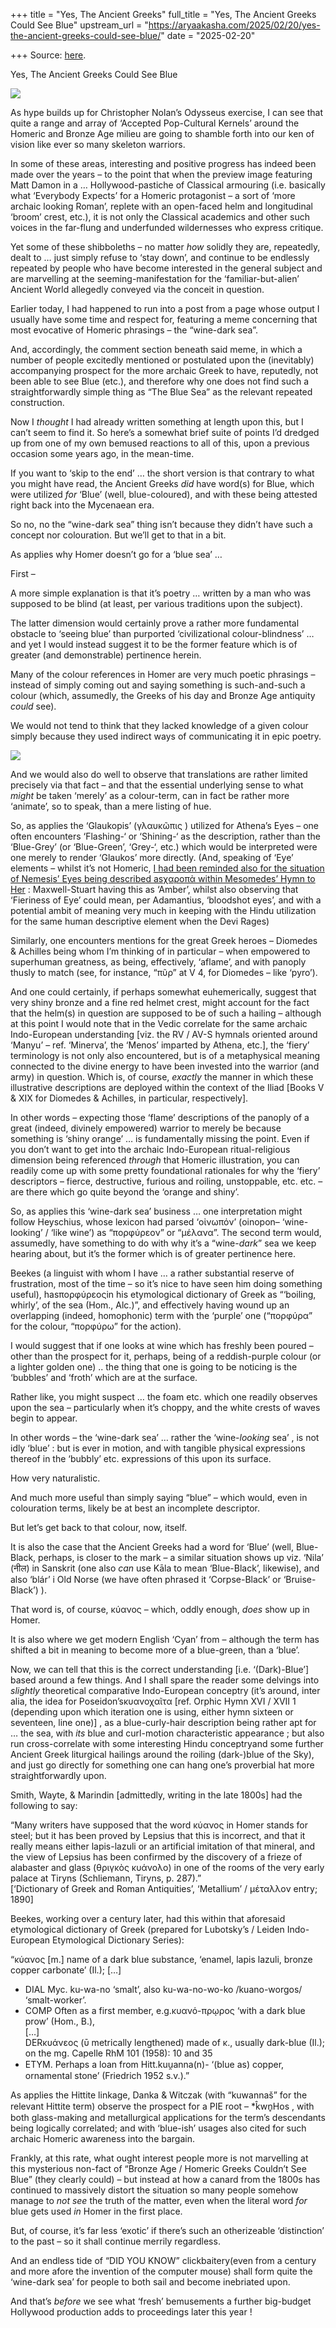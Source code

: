 +++
title = "Yes, The Ancient Greeks"
full_title = "Yes, The Ancient Greeks Could See Blue"
upstream_url = "https://aryaakasha.com/2025/02/20/yes-the-ancient-greeks-could-see-blue/"
date = "2025-02-20"

+++
Source: [here](https://aryaakasha.com/2025/02/20/yes-the-ancient-greeks-could-see-blue/).

Yes, The Ancient Greeks Could See Blue

![](https://aryaakasha.com/wp-content/uploads/2025/02/480710942_10170855999135574_2179119875498960374_n.jpg?w=640)

As hype builds up for Christopher Nolan’s Odysseus exercise, I can see that quite a range and array of ‘Accepted Pop-Cultural Kernels’ around the Homeric and Bronze Age milieu are going to shamble forth into our ken of vision like ever so many skeleton warriors.

In some of these areas, interesting and positive progress has indeed been made over the years – to the point that when the preview image featuring Matt Damon in a … Hollywood-pastiche of Classical armouring (i.e. basically what ‘Everybody Expects’ for a Homeric protagonist – a sort of ‘more archaic looking Roman’, replete with an open-faced helm and longitudinal ‘broom’ crest, etc.), it is not only the Classical academics and other such voices in the far-flung and underfunded wildernesses who express critique.

Yet some of these shibboleths – no matter *how* solidly they are, repeatedly, dealt to … just simply refuse to ‘stay down’, and continue to be endlessly repeated by people who have become interested in the general subject and are marvelling at the seeming-manifestation for the ‘familiar-but-alien’ Ancient World allegedly conveyed via the conceit in question.

Earlier today, I had happened to run into a post from a page whose output I usually have some time and respect for, featuring a meme concerning that most evocative of Homeric phrasings – the “wine-dark sea”.

And, accordingly, the comment section beneath said meme, in which a number of people excitedly mentioned or postulated upon the (inevitably) accompanying prospect for the more archaic Greek to have, reputedly, not been able to see Blue (etc.), and therefore why one does not find such a straightforwardly simple thing as “The Blue Sea” as the relevant repeated construction.

Now I *thought* I had already written something at length upon this, but I can’t seem to find it. So here’s a somewhat brief suite of points I’d dredged up from one of my own bemused reactions to all of this, upon a previous occasion some years ago, in the mean-time.

If you want to ‘skip to the end’ … the short version is that contrary to what you might have read, the Ancient Greeks *did* have word(s) for Blue, which were utilized *for* ‘Blue’ (well, blue-coloured), and with these being attested right back into the Mycenaean era.

So no, no the “wine-dark sea” thing isn’t because they didn’t have such a concept nor colouration. But we’ll get to that in a bit.

As applies why Homer doesn’t go for a ‘blue sea’ …

First –

A more simple explanation is that it’s poetry … written by a man who was supposed to be blind (at least, per various traditions upon the subject).

The latter dimension would certainly prove a rather more fundamental obstacle to ‘seeing blue’ than purported ‘civilizational colour-blindness’ … and yet I would instead suggest it to be the former feature which is of greater (and demonstrable) pertinence herein.

Many of the colour references in Homer are very much poetic phrasings – instead of simply coming out and saying something is such-and-such a colour (which, assumedly, the Greeks of his day and Bronze Age antiquity *could* see).

We would not tend to think that they lacked knowledge of a given colour simply because they used indirect ways of communicating it in epic poetry.

![](https://aryaakasha.com/wp-content/uploads/2025/02/480395371_10170855999820574_3738761503579120445_n.jpg?w=1024)

And we would also do well to observe that translations are rather limited precisely via that fact – and that the essential underlying sense to what *might* be taken ‘merely’ as a colour-term, can in fact be rather more ‘animate’, so to speak, than a mere listing of hue.

So, as applies the ‘Glaukopis’ (γλαυκῶπις ) utilized for Athena’s Eyes – one often encounters ‘Flashing-‘ or ‘Shining-‘ as the description, rather than the ‘Blue-Grey’ (or ‘Blue-Green’, ‘Grey-‘, etc.) which would be interpreted were one merely to render ‘Glaukos’ more directly. (And, speaking of ‘Eye’ elements – whilst it’s not Homeric, [I had been reminded also for the situation of Nemesis’ Eyes being described asχαροπὰ within Mesomedes’ Hymn to Her](https://aryaakasha.com/2023/09/08/a-friday-for-nemesis/) : Maxwell-Stuart having this as ‘Amber’, whilst also observing that ‘Fieriness of Eye’ could mean, per Adamantius, ‘bloodshot eyes’, and with a potential ambit of meaning very much in keeping with the Hindu utilization for the same human descriptive element when the Devi Rages)

Similarly, one encounters mentions for the great Greek heroes – Diomedes & Achilles being whom I’m thinking of in particular – when empowered to superhuman greatness, as being, effectively, ‘aflame’, and with panoply thusly to match (see, for instance, “πῦρ” at V 4, for Diomedes – like ‘pyro’).

And one could certainly, if perhaps somewhat euhemerically, suggest that very shiny bronze and a fine red helmet crest, might account for the fact that the helm(s) in question are supposed to be of such a hailing – although at this point I would note that in the Vedic correlate for the same archaic Indo-European understanding \[viz. the RV / AV-S hymnals oriented around ‘Manyu’ – ref. ‘Minerva’, the ‘Menos’ imparted by Athena, etc.\], the ‘fiery’ terminology is not only also encountered, but is of a metaphysical meaning connected to the divine energy to have been invested into the warrior (and army) in question. Which is, of course, *exactly* the manner in which these illustrative descriptions are deployed within the context of the Iliad \[Books V & XIX for Diomedes & Achilles, in particular, respectively\].

In other words – expecting those ‘flame’ descriptions of the panoply of a great (indeed, divinely empowered) warrior to merely be because something is ‘shiny orange’ … is fundamentally missing the point. Even if you don’t want to get into the archaic Indo-European ritual-religious dimension being referenced *through* that Homeric illustration, you can readily come up with some pretty foundational rationales for why the ‘fiery’ descriptors – fierce, destructive, furious and roiling, unstoppable, etc. etc. – are there which go quite beyond the ‘orange and shiny’.

So, as applies this ‘wine-dark sea’ business … one interpretation might follow Heyschius, whose lexicon had parsed ‘οἰνωπόν’ (oinopon– ‘wine-looking’ / ‘like wine’) as “πορφύρεον” or “μέλανα”. The second term would, assumedly, have something to do with why it’s a “wine-*dark*” sea we keep hearing about, but it’s the former which is of greater pertinence here.

Beekes (a linguist with whom I have … a rather substantial reserve of frustration, most of the time – so it’s nice to have seen him doing something useful), hasπορφύρεοςin his etymological dictionary of Greek as “‘boiling, whirly’, of the sea (Hom., Alc.)”, and effectively having wound up an overlapping (indeed, homophonic) term with the ‘purple’ one (“πορφύρα” for the colour, “πορφύρω” for the action).

I would suggest that if one looks at wine which has freshly been poured – other than the prospect for it, perhaps, being of a reddish-purple colour (or a lighter golden one) .. the thing that one is going to be noticing is the ‘bubbles’ and ‘froth’ which are at the surface.

Rather like, you might suspect … the foam etc. which one readily observes upon the sea – particularly when it’s choppy, and the white crests of waves begin to appear.

In other words – the ‘wine-dark sea’ … rather the ‘wine-*looking* sea’ , is not idly ‘blue’ : but is ever in motion, and with tangible physical expressions thereof in the ‘bubbly’ etc. expressions of this upon its surface.

How very naturalistic.

And much more useful than simply saying “blue” – which would, even in colouration terms, likely be at best an incomplete descriptor.

But let’s get back to that colour, now, itself.

It is also the case that the Ancient Greeks had a word for ‘Blue’ (well, Blue-Black, perhaps, is closer to the mark – a similar situation shows up viz. ‘Nila’ (नील) in Sanskrit (one also *can* use Kāla to mean ‘Blue-Black’, likewise), and also ‘blár’ i Old Norse (we have often phrased it ‘Corpse-Black’ or ‘Bruise-Black’) ).

That word is, of course, κύανος – which, oddly enough, *does* show up in Homer.

It is also where we get modern English ‘Cyan’ from – although the term has shifted a bit in meaning to become more of a blue-green, than a ‘blue’.

Now, we can tell that this is the correct understanding \[i.e. ‘(Dark)-Blue’\] based around a few things. And I shall spare the reader some delvings into *slightly* theoretical comparative Indo-European conceptry (it’s around, inter alia, the idea for Poseidon’sκυανοχαῖτα \[ref. Orphic Hymn XVI / XVII 1 (depending upon which iteration one is using, either hymn sixteen or seventeen, line one)\] , as a blue-curly-hair description being rather apt for … the sea, with *its* blue and curl-motion characteristic appearance ; but also run cross-correlate with some interesting Hindu conceptryand some further Ancient Greek liturgical hailings around the roiling (dark-)blue of the Sky), and just go directly for something one can hang one’s proverbial hat more straightforwardly upon.

Smith, Wayte, & Marindin \[admittedly, writing in the late 1800s\] had the following to say:

“Many writers have supposed that the word κύανος in Homer stands for steel; but it has been proved by Lepsius that this is incorrect, and that it really means either lapis-lazuli or an artificial imitation of that mineral, and the view of Lepsius has been confirmed by the discovery of a frieze of alabaster and glass (θριγκὸς κυάνολο) in one of the rooms of the very early palace at Tiryns (Schliemann, Tiryns, p. 287).”  
\[‘Dictionary of Greek and Roman Antiquities’, ‘Metallium’ / μέταλλον entry; 1890\]

Beekes, working over a century later, had this within that aforesaid etymological dictionary of Greek (prepared for Lubotsky’s / Leiden Indo-European Etymological Dictionary Series):

“κύανος \[m.\] name of a dark blue substance, ‘enamel, lapis lazuli, bronze copper carbonate’ (Il.); \[…\]

-   DIAL Myc. ku-wa-no ‘smalt’, also ku-wa-no-wo-ko /kuano-worgos/
    ‘smalt-worker’.
-   COMP Often as a first member, e.g.κυανό-πρῳρος ‘with a dark blue
    prow’ (Hom., B.),  
    \[…\]  
    DERκυάνεος (ῡ metrically lengthened) made of κ., usually dark-blue
    (Il.); on the mg. Capelle RhM 101 (1958): 10 and 35
-   ETYM. Perhaps a loan from Hitt.kuu̯anna(n)- ‘(blue as) copper,
    ornamental stone’ (Friedrich 1952 s.v.).”

As applies the Hittite linkage, Danka & Witczak (with “kuwannaš” for the relevant Hittite term) observe the prospect for a PIE root – \*k̂wn̥Hos , with both glass-making and metallurgical applications for the term’s descendants being logically correlated; and with ‘blue-ish’ usages also cited for such archaic Homeric awareness into the bargain.

Frankly, at this rate, what ought interest people more is not marvelling at this mysterious non-fact of “Bronze Age / Homeric Greeks Couldn’t See Blue” (they clearly could) – but instead at how a canard from the 1800s has continued to massively distort the situation so many people somehow manage to *not see* the truth of the matter, even when the literal word *for* blue gets used *in* Homer in the first place.

But, of course, it’s far less ‘exotic’ if there’s such an otherizeable ‘distinction’ to the past – so it shall continue merrily regardless.

And an endless tide of “DID YOU KNOW” clickbaitery(even from a century and more afore the invention of the computer mouse) shall form quite the ‘wine-dark sea’ for people to both sail and become inebriated upon.

And that’s *before* we see what ‘fresh’ bemusements a further big-budget Hollywood production adds to proceedings later this year !
